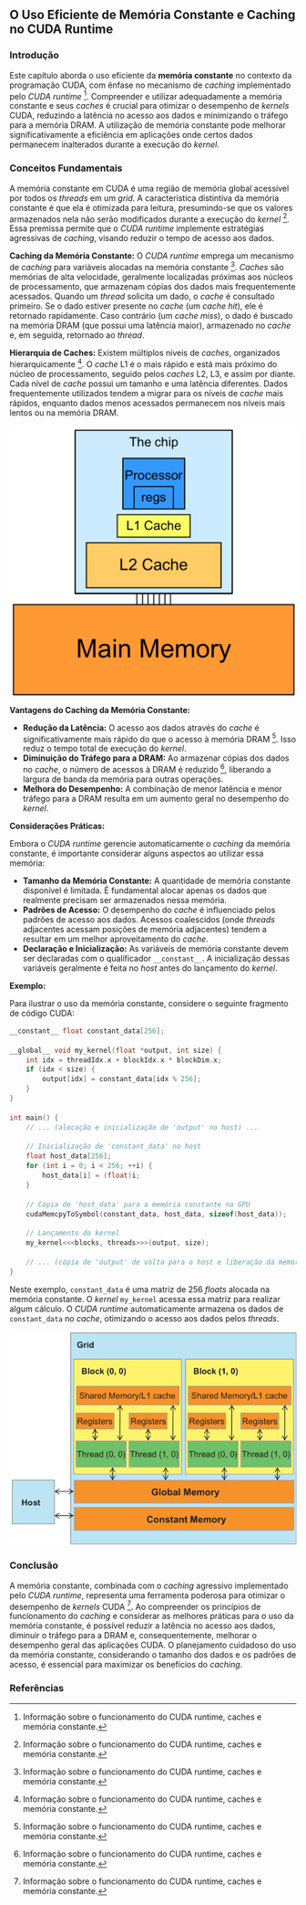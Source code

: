 ## O Uso Eficiente de Memória Constante e Caching no CUDA Runtime

### Introdução

Este capítulo aborda o uso eficiente da **memória constante** no contexto da programação CUDA, com ênfase no mecanismo de *caching* implementado pelo *CUDA runtime* [^4]. Compreender e utilizar adequadamente a memória constante e seus *caches* é crucial para otimizar o desempenho de *kernels* CUDA, reduzindo a latência no acesso aos dados e minimizando o tráfego para a memória DRAM. A utilização de memória constante pode melhorar significativamente a eficiência em aplicações onde certos dados permanecem inalterados durante a execução do *kernel*.

### Conceitos Fundamentais

A memória constante em CUDA é uma região de memória global acessível por todos os *threads* em um *grid*. A característica distintiva da memória constante é que ela é otimizada para leitura, presumindo-se que os valores armazenados nela não serão modificados durante a execução do *kernel* [^4]. Essa premissa permite que o *CUDA runtime* implemente estratégias agressivas de *caching*, visando reduzir o tempo de acesso aos dados.

**Caching da Memória Constante:** O *CUDA runtime* emprega um mecanismo de *caching* para variáveis alocadas na memória constante [^4]. *Caches* são memórias de alta velocidade, geralmente localizadas próximas aos núcleos de processamento, que armazenam cópias dos dados mais frequentemente acessados. Quando um *thread* solicita um dado, o *cache* é consultado primeiro. Se o dado estiver presente no *cache* (um *cache hit*), ele é retornado rapidamente. Caso contrário (um *cache miss*), o dado é buscado na memória DRAM (que possui uma latência maior), armazenado no *cache* e, em seguida, retornado ao *thread*.

**Hierarquia de Caches:** Existem múltiplos níveis de *caches*, organizados hierarquicamente [^4]. O *cache* L1 é o mais rápido e está mais próximo do núcleo de processamento, seguido pelos *caches* L2, L3, e assim por diante. Cada nível de *cache* possui um tamanho e uma latência diferentes. Dados frequentemente utilizados tendem a migrar para os níveis de *cache* mais rápidos, enquanto dados menos acessados permanecem nos níveis mais lentos ou na memória DRAM.

![Simplified diagram of a modern processor's cache hierarchy, showing the levels of cache memory.](./../images/image5.jpg)

**Vantagens do Caching da Memória Constante:**

*   **Redução da Latência:** O acesso aos dados através do *cache* é significativamente mais rápido do que o acesso à memória DRAM [^4]. Isso reduz o tempo total de execução do *kernel*.
*   **Diminuição do Tráfego para a DRAM:** Ao armazenar cópias dos dados no *cache*, o número de acessos à DRAM é reduzido [^4], liberando a largura de banda da memória para outras operações.
*   **Melhora do Desempenho:** A combinação de menor latência e menor tráfego para a DRAM resulta em um aumento geral no desempenho do *kernel*.

**Considerações Práticas:**

Embora o *CUDA runtime* gerencie automaticamente o *caching* da memória constante, é importante considerar alguns aspectos ao utilizar essa memória:

*   **Tamanho da Memória Constante:** A quantidade de memória constante disponível é limitada. É fundamental alocar apenas os dados que realmente precisam ser armazenados nessa memória.
*   **Padrões de Acesso:** O desempenho do *cache* é influenciado pelos padrões de acesso aos dados. Acessos coalescidos (onde *threads* adjacentes acessam posições de memória adjacentes) tendem a resultar em um melhor aproveitamento do *cache*.
*   **Declaração e Inicialização:** As variáveis de memória constante devem ser declaradas com o qualificador `__constant__`. A inicialização dessas variáveis geralmente é feita no *host* antes do lançamento do *kernel*.

**Exemplo:**

Para ilustrar o uso da memória constante, considere o seguinte fragmento de código CUDA:

```c++
__constant__ float constant_data[256];

__global__ void my_kernel(float *output, int size) {
    int idx = threadIdx.x + blockIdx.x * blockDim.x;
    if (idx < size) {
        output[idx] = constant_data[idx % 256];
    }
}

int main() {
    // ... (alocação e inicialização de 'output' no host) ...

    // Inicialização de 'constant_data' no host
    float host_data[256];
    for (int i = 0; i < 256; ++i) {
        host_data[i] = (float)i;
    }

    // Cópia de 'host_data' para a memória constante na GPU
    cudaMemcpyToSymbol(constant_data, host_data, sizeof(host_data));

    // Lançamento do kernel
    my_kernel<<<blocks, threads>>>(output, size);

    // ... (cópia de 'output' de volta para o host e liberação da memória) ...
}
```

Neste exemplo, `constant_data` é uma matriz de 256 *floats* alocada na memória constante. O *kernel* `my_kernel` acessa essa matriz para realizar algum cálculo. O *CUDA runtime* automaticamente armazena os dados de `constant_data` no *cache*, otimizando o acesso aos dados pelos *threads*.



![CUDA memory model: Grid of blocks with shared memory, registers, and threads interacting with global and constant memory.](./../images/image10.jpg)

### Conclusão

A memória constante, combinada com o *caching* agressivo implementado pelo *CUDA runtime*, representa uma ferramenta poderosa para otimizar o desempenho de *kernels* CUDA [^4]. Ao compreender os princípios de funcionamento do *caching* e considerar as melhores práticas para o uso da memória constante, é possível reduzir a latência no acesso aos dados, diminuir o tráfego para a DRAM e, consequentemente, melhorar o desempenho geral das aplicações CUDA. O planejamento cuidadoso do uso da memória constante, considerando o tamanho dos dados e os padrões de acesso, é essencial para maximizar os benefícios do *caching*.

### Referências

[^4]: Informação sobre o funcionamento do CUDA runtime, caches e memória constante.
<!-- END -->